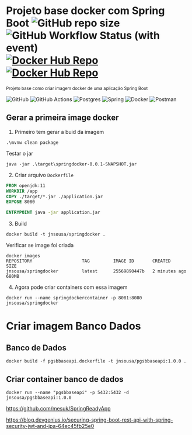 # Projeto base docker com Spring Boot ![GitHub repo size](https://img.shields.io/github/repo-size/jnslabs/projeto-base-docker-sb) ![GitHub Workflow Status (with event)](https://img.shields.io/github/actions/workflow/status/jnslabs/projeto-base-docker-sb/continuos-integrations.yml?logo=github) [![Docker Hub Repo](https://img.shields.io/docker/pulls/jnsousa/sbbaseapi.svg)](https://hub.docker.com/repository/docker/jnsousa/sbbaseapi) [![Docker Hub Repo](https://img.shields.io/docker/pulls/jnsousa/pgsbbaseapi.svg)](https://hub.docker.com/repository/docker/jnsousa/pgsbbaseapi)
<small>Projeto base como criar imagem docker de uma aplicação Spring Boot</small>

![GitHub](https://img.shields.io/badge/github-%23121011.svg?style=for-the-badge&logo=github&logoColor=white)
![GitHub Actions](https://img.shields.io/badge/github%20actions-%232671E5.svg?style=for-the-badge&logo=githubactions&logoColor=white)
![Postgres](https://img.shields.io/badge/postgres-%23316192.svg?style=for-the-badge&logo=postgresql&logoColor=white)
![Spring](https://img.shields.io/badge/spring-%236DB33F.svg?style=for-the-badge&logo=spring&logoColor=white)
![Docker](https://img.shields.io/badge/docker-%230db7ed.svg?style=for-the-badge&logo=docker&logoColor=white)
![Postman](https://img.shields.io/badge/Postman-FF6C37?style=for-the-badge&logo=postman&logoColor=white)

## Gerar a primeira image docker

1. Primeiro tem gerar a buid da imagem
```shell
.\mvnw clean package
```
Testar o jar
```shell
java -jar .\target\springdocker-0.0.1-SNAPSHOT.jar 
```

2. Criar arquivo `Dockerfile`
```dockerfile
FROM openjdk:11
WORKDIR /app
COPY ./target/*.jar ./application.jar
EXPOSE 8080

ENTRYPOINT java -jar application.jar
```

3. Build
```shell
docker build -t jnsousa/springdocker .
```
Verificar se image foi criada
```shell
docker images
REPOSITORY                   TAG         IMAGE ID       CREATED         SIZE
jnsousa/springdocker         latest      25569890447b   2 minutes ago   680MB
```

4. Agora pode criar containers com essa imagem
```shell
docker run --name springdockercontainer -p 8081:8080 jnsousa/springdocker
```

# Criar imagem Banco Dados

## Banco de Dados
```
docker build -f pgsbbaseapi.dockerfile -t jnsousa/pgsbbaseapi:1.0.0 .
```

## Criar container banco de dados
```
docker run --name "pgsbbaseapi" -p 5432:5432 -d jnsousa/pgsbbaseapi:1.0.0
```

https://github.com/mesuk/SpringReadyApp

https://blog.devgenius.io/securing-spring-boot-rest-api-with-spring-security-jwt-and-jpa-64ec45fb25e0

